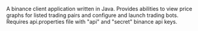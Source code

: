 A binance client application written in Java. Provides abilities to view price graphs for listed trading pairs and configure and launch trading bots. Requires api.properties file with "api" and "secret" binance api keys.
